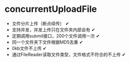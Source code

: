 # concurrentUploadFile

 * 文件分片上传（断点续传） ✔
 * 支持并发，并发上传只在文件夹内部会有 ✔
 * 定期调用submit接口，200个文件调用一次 ✔
 * 同一个文件夹下文件根据MD5去重 ✔
 * 0kb文件不上传 ✔
 * 通过FileReader读取文件类型，文件格式不符合的不上传 ✔
